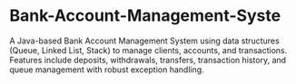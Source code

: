 # Bank-Account-Management-Syste
A Java-based Bank Account Management System using data structures (Queue, Linked List, Stack) to manage clients, accounts, and transactions. Features include deposits, withdrawals, transfers, transaction history, and queue management with robust exception handling.
